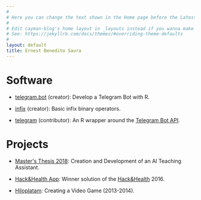 ```yaml
---
#
# Here you can change the text shown in the Home page before the Latest Posts section.
#
# Edit cayman-blog's home layout in _layouts instead if you wanna make some changes
# See: https://jekyllrb.com/docs/themes/#overriding-theme-defaults
#
layout: default
title: Ernest Benedito Saura
---
```


# Software

- [telegram.bot](https://github.com/ebeneditos/telegram.bot) (creator): Develop a Telegram Bot with R.

- [infix](https://github.com/ebeneditos/infix) (creator): Basic infix binary operators.

- [telegram](https://github.com/ebeneditos/telegram) (contributor): An R wrapper around the [Telegram Bot API](https://core.telegram.org/bots/api).

# Projects

- [Master's Thesis 2018](https://upcommons.upc.edu/handle/2117/117930?locale-attribute=en): Creation and Development of an AI Teaching Assistant. 

- [Hack&Health App](https://ebeneditos.github.io/Hack-Health-App/): Winner solution of the [Hack&Health](http://www.terrassa.cat/es/hack-health) 2016.

- [Hiloplatam](https://sites.google.com/site/hiloplatam/): Creating a Video Game (2013-2014).
